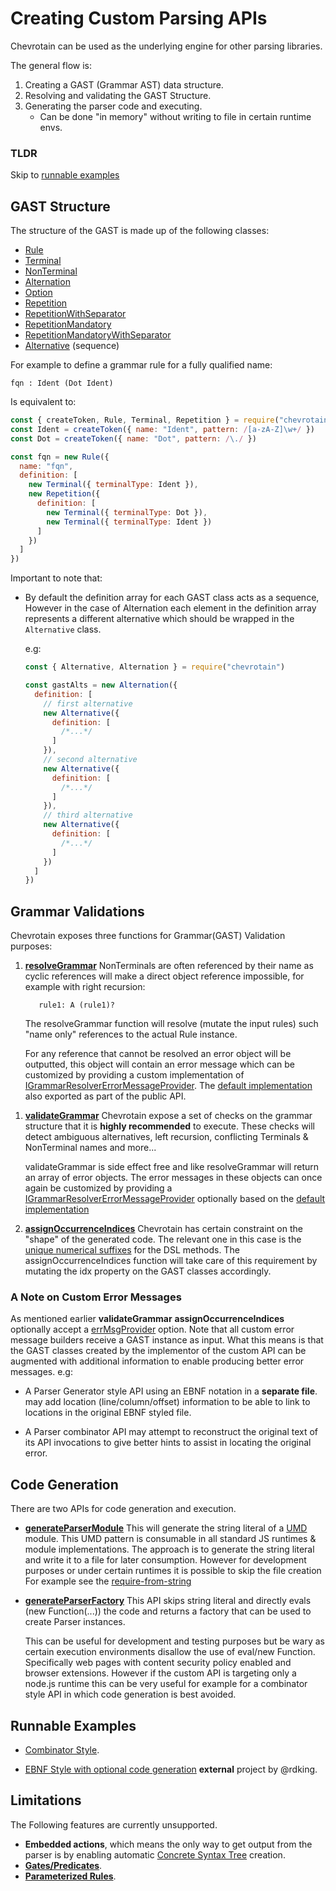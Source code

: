 # Creating Custom Parsing APIs

Chevrotain can be used as the underlying engine for other parsing libraries.

The general flow is:

1.  Creating a GAST (Grammar AST) data structure.
1.  Resolving and validating the GAST Structure.
1.  Generating the parser code and executing.
    - Can be done "in memory" without writing to file in certain runtime envs.

### TLDR

Skip to [runnable examples](https://github.com/SAP/chevrotain/tree/master/examples/custom_apis/)

## GAST Structure

The structure of the GAST is made up of the following classes:

- [Rule](https://sap.github.io/chevrotain/documentation/7_0_2/classes/rule.html)
- [Terminal](https://sap.github.io/chevrotain/documentation/7_0_2/classes/terminal.html)
- [NonTerminal](https://sap.github.io/chevrotain/documentation/7_0_2/classes/nonterminal.html)
- [Alternation](https://sap.github.io/chevrotain/documentation/7_0_2/classes/alternation.html)
- [Option](https://sap.github.io/chevrotain/documentation/7_0_2/classes/option.html)
- [Repetition](https://sap.github.io/chevrotain/documentation/7_0_2/classes/repetition.html)
- [RepetitionWithSeparator](https://sap.github.io/chevrotain/documentation/7_0_2/classes/repetitionwithseparator.html)
- [RepetitionMandatory](https://sap.github.io/chevrotain/documentation/7_0_2/classes/repetitionmandatory.html)
- [RepetitionMandatoryWithSeparator](https://sap.github.io/chevrotain/documentation/7_0_2/classes/repetitionmandatorywithseparator.html)
- [Alternative](https://sap.github.io/chevrotain/documentation/7_0_2/classes/alternative.html) (sequence)

For example to define a grammar rule for a fully qualified name:

```antlr
fqn : Ident (Dot Ident)
```

Is equivalent to:

```javascript
const { createToken, Rule, Terminal, Repetition } = require("chevrotain")
const Ident = createToken({ name: "Ident", pattern: /[a-zA-Z]\w+/ })
const Dot = createToken({ name: "Dot", pattern: /\./ })

const fqn = new Rule({
  name: "fqn",
  definition: [
    new Terminal({ terminalType: Ident }),
    new Repetition({
      definition: [
        new Terminal({ terminalType: Dot }),
        new Terminal({ terminalType: Ident })
      ]
    })
  ]
})
```

Important to note that:

- By default the definition array for each GAST class acts as a sequence,
  However in the case of Alternation each element in the definition array represents a different
  alternative which should be wrapped in the `Alternative` class.

  e.g:

  ```javascript
  const { Alternative, Alternation } = require("chevrotain")

  const gastAlts = new Alternation({
    definition: [
      // first alternative
      new Alternative({
        definition: [
          /*...*/
        ]
      }),
      // second alternative
      new Alternative({
        definition: [
          /*...*/
        ]
      }),
      // third alternative
      new Alternative({
        definition: [
          /*...*/
        ]
      })
    ]
  })
  ```

## Grammar Validations

Chevrotain exposes three functions for Grammar(GAST) Validation purposes:

1.  [**resolveGrammar**](https://sap.github.io/chevrotain/documentation/7_0_2/globals.html#resolvegrammar)
    NonTerminals are often referenced by their name as cyclic references will make
    a direct object reference impossible, for example with right recursion:

    ```antlr
       rule1: A (rule1)?
    ```

    The resolveGrammar function will resolve (mutate the input rules) such "name only" references
    to the actual Rule instance.

    For any reference that cannot be resolved an error object will be outputted,
    this object will contain an error message which can be customized by providing
    a custom implementation of [IGrammarResolverErrorMessageProvider](https://sap.github.io/chevrotain/documentation/7_0_2/interfaces/igrammarresolvererrormessageprovider.html).
    The [default implementation](https://sap.github.io/chevrotain/documentation/7_0_2/globals.html#defaultgrammarresolvererrorprovider) also exported as part of the public API.

1)  [**validateGrammar**](https://sap.github.io/chevrotain/documentation/7_0_2/globals.html#validategrammar)
    Chevrotain expose a set of checks on the grammar structure that it is **highly recommended** to execute.
    These checks will detect ambiguous alternatives, left recursion, conflicting Terminals & NonTerminal names and more...

    validateGrammar is side effect free and like resolveGrammar will return an array of error objects.
    The error messages in these objects can once again be customized by providing a [IGrammarResolverErrorMessageProvider](https://sap.github.io/chevrotain/documentation/7_0_2/interfaces/igrammarvalidatorerrormessageprovider.html)
    optionally based on the [default implementation](https://sap.github.io/chevrotain/documentation/7_0_2/globals.html#defaultgrammarvalidatorerrorprovider)

1)  [**assignOccurrenceIndices**](https://sap.github.io/chevrotain/documentation/7_0_2/globals.html#assignoccurrenceindices)
    Chevrotain has certain constraint on the "shape" of the generated code. The relevant one in this case is the [unique numerical suffixes](https://sap.github.io/chevrotain/docs/FAQ.html#NUMERICAL_SUFFIXES) for the DSL methods.
    The assignOccurrenceIndices function will take care of this requirement by mutating the idx property on the GAST classes accordingly.

### A Note on Custom Error Messages

As mentioned earlier **validateGrammar** **assignOccurrenceIndices** optionally accept
a [errMsgProvider](https://sap.github.io/chevrotain/documentation/7_0_2/globals.html#validategrammar) option.
Note that all custom error message builders receive a GAST instance as input. What this means is that
the GAST classes created by the implementor of the custom API can be augmented with additional information to enable
producing better error messages. e.g:

- A Parser Generator style API using an EBNF notation in a **separate file**.
  may add location (line/column/offset) information to be able to link to locations in the original EBNF styled file.

- A Parser combinator API may attempt to reconstruct the original text of its API invocations to give better hints
  to assist in locating the original error.

## Code Generation

There are two APIs for code generation and execution.

- [**generateParserModule**](https://sap.github.io/chevrotain/documentation/7_0_2/globals.html#generateparsermodule)
  This will generate the string literal of a [UMD](https://github.com/umdjs/umd) module.
  This UMD pattern is consumable in all standard JS runtimes & module implementations.
  The approach is to generate the string literal and write it to a file for later consumption.
  However for development purposes or under certain runtimes it is possible to skip the file creation
  For example see the [require-from-string](https://github.com/floatdrop/require-from-string)

- [**generateParserFactory**](https://sap.github.io/chevrotain/documentation/7_0_2/globals.html#generateparserfactory)
  This API skips string literal and directly evals (new Function(...)) the code and returns
  a factory that can be used to create Parser instances.

  This can be useful for development and testing purposes but be wary
  as certain execution environments disallow the use of eval/new Function.
  Specifically web pages with content security policy enabled and browser extensions.
  However if the custom API is targeting only a node.js runtime this can be very
  useful for example for a combinator style API in which code generation is best
  avoided.

## Runnable Examples

- [Combinator Style](https://github.com/SAP/chevrotain/tree/master/examples/custom_apis/combinator).

- [EBNF Style with optional code generation](https://github.com/rdking/chevrotain-ebnf) **external** project by @rdking.

## Limitations

The Following features are currently unsupported.

- **Embedded actions**, which means the only way to get output from the parser is by enabling automatic [Concrete Syntax Tree](https://sap.github.io/chevrotain/docs/guide/concrete_syntax_tree.html) creation.
- [**Gates/Predicates**](https://github.com/SAP/chevrotain/blob/master/examples/parser/predicate_lookahead/predicate_lookahead.js).
- [**Parameterized Rules**](https://github.com/SAP/chevrotain/blob/master/examples/parser/parametrized_rules/parametrized.js).
